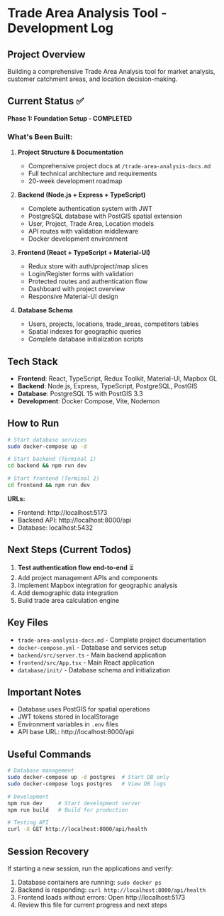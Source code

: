 # Trade Area Analysis Tool - Development Log

## Project Overview
Building a comprehensive Trade Area Analysis tool for market analysis, customer catchment areas, and location decision-making.

## Current Status ✅
**Phase 1: Foundation Setup - COMPLETED**

### What's Been Built:
1. **Project Structure & Documentation**
   - Comprehensive project docs at `/trade-area-analysis-docs.md`
   - Full technical architecture and requirements
   - 20-week development roadmap

2. **Backend (Node.js + Express + TypeScript)**
   - Complete authentication system with JWT
   - PostgreSQL database with PostGIS spatial extension
   - User, Project, Trade Area, Location models
   - API routes with validation middleware
   - Docker development environment

3. **Frontend (React + TypeScript + Material-UI)**
   - Redux store with auth/project/map slices
   - Login/Register forms with validation
   - Protected routes and authentication flow
   - Dashboard with project overview
   - Responsive Material-UI design

4. **Database Schema**
   - Users, projects, locations, trade_areas, competitors tables
   - Spatial indexes for geographic queries
   - Complete database initialization scripts

## Tech Stack
- **Frontend**: React, TypeScript, Redux Toolkit, Material-UI, Mapbox GL
- **Backend**: Node.js, Express, TypeScript, PostgreSQL, PostGIS
- **Database**: PostgreSQL 15 with PostGIS 3.3
- **Development**: Docker Compose, Vite, Nodemon

## How to Run
```bash
# Start database services
sudo docker-compose up -d

# Start backend (Terminal 1)
cd backend && npm run dev

# Start frontend (Terminal 2) 
cd frontend && npm run dev
```

**URLs:**
- Frontend: http://localhost:5173
- Backend API: http://localhost:8000/api
- Database: localhost:5432

## Next Steps (Current Todos)
1. **Test authentication flow end-to-end** ⏳
2. Add project management APIs and components
3. Implement Mapbox integration for geographic analysis
4. Add demographic data integration
5. Build trade area calculation engine

## Key Files
- `trade-area-analysis-docs.md` - Complete project documentation
- `docker-compose.yml` - Database and services setup
- `backend/src/server.ts` - Main backend application
- `frontend/src/App.tsx` - Main React application
- `database/init/` - Database schema and initialization

## Important Notes
- Database uses PostGIS for spatial operations
- JWT tokens stored in localStorage
- Environment variables in `.env` files
- API base URL: http://localhost:8000/api

## Useful Commands
```bash
# Database management
sudo docker-compose up -d postgres  # Start DB only
sudo docker-compose logs postgres   # View DB logs

# Development
npm run dev     # Start development server
npm run build   # Build for production

# Testing API
curl -X GET http://localhost:8000/api/health
```

## Session Recovery
If starting a new session, run the applications and verify:
1. Database containers are running: `sudo docker ps`
2. Backend is responding: `curl http://localhost:8000/api/health`
3. Frontend loads without errors: Open http://localhost:5173
4. Review this file for current progress and next steps